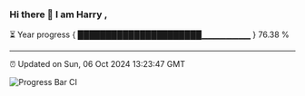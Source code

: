 ### Hi there 👋 I am Harry , 

⏳ Year progress { ██████████████████████▁▁▁▁▁▁▁▁ } 76.38 %

---

⏰ Updated on Sun, 06 Oct 2024 13:23:47 GMT

![Progress Bar CI](https://github.com/duykhang68/duykhang68/workflows/Progress%20Bar%20CI/badge.svg)
